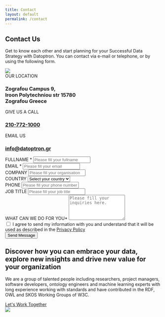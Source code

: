 ```yaml
---
title: Contact
layout: default
permalink: /contact
---
```

<main role="main">
  <!-- main heading-->
  <section class="mainheading">
    <div class="container">
      <!-- wrap-->
      <div class="wrap">
        <h1>Contact <span class="green">Us</span></h1>
        <p>
          Get to know each other and start planning for your Successful Data Strategy
          with Datoptron. You can contact via e-mail or telephone, or by using the following form.
        </p>
      </div>
    </div>
  </section>
  <!-- generic layout-->
  <section class="twocolumns contactus">
    <div class="container">
      <!-- row-->
      <div class="row">
        <!-- left-->
        <div class="col-xl-4 col-lg-4 col-md-4 col-sm-12 left">
          <!-- location-->
          <div class="contact-location">
            <!-- oval-->
            <img class="oval" src="{{ site.baseurl }}/assets/img/ic-oval-6.png">
            <div class="detail">
              <div class="lbl">OUR LOCATION</div>
              <h3>
                 Zografou Campus 9, <br>Iroon Polytechniou str 15780 <br>Zografou Greece
              </h3>
            </div>
            <div class="detail">
              <div class="lbl">GIVE US A CALL </div>
              <h3><a href="tel:+302107721000">210-772-1000</a></h3>
            </div>
            <div class="detail">
              <div class="lbl">EMAIL US </div>
              <h3> <a href="mailto:info@datoptron.gr">info@datoptron.gr</a></h3>
            </div>
          </div>
        </div>
        <!-- right-->
        <div class="col-xl-8 col-lg-8 col-md-8 col-sm-12 right">
          <!-- form-->
          <div class="contact-form form">
            <!-- row-->
            <div class="row">
              <!-- col-->
              <div class="col-xl-6 col-lg-6 col-md-12 col-sm-12 leftform">
                <!-- label-->
                <div class="input">
                  <label class="form-label" for="form-fullname">
                     FULLNAME <span class="mandatory">*</span>
                  </label>
                  <input class="form-control" id="form-fullname" type="text" placeholder="Please fill your fullname">
                </div>
                <!-- label-->
                <div class="input">
                  <label class="form-label" for="form-email">
                     EMAIL <span class="mandatory">*</span>
                  </label>
                  <input class="form-control" id="form-email" type="text" placeholder="Please fill your email">
                </div>
                <!-- label-->
                <div class="input">
                  <label class="form-label" for="form-company">
                     COMPANY <span class="mandatory"></span>
                  </label>
                  <input class="form-control" id="form-company" type="text" placeholder="Please fill your organisation">
                </div>
              </div>
              <!-- col-->
              <div class="col-xl-6 col-lg-6 col-md-12 col-sm-12 rightform">
                <!-- label-->
                <div class="input">
                  <label class="form-label" for="selectCountry">
                     COUNTRY<span class="mandatory"></span>
                  </label>
                  <select class="form-select" id="selectCountry" aria-label="Default select example">
                    <option selected disabled>Select your country</option>
                  </select>
                </div>
                <!-- label-->
                <div class="input">
                  <label class="form-label" for="form-phone">
                     PHONE <span class="mandatory"></span>
                  </label>
                  <input class="form-control" id="form-phone" type="text" placeholder="Please fill your phone number">
                </div>
                <!-- label-->
                <div class="input">
                  <label class="form-label" for="form-phone">
                     JOB TITLE <span class="mandatory"></span>
                  </label>
                  <input class="form-control" id="form-phone" type="text" placeholder="Please fill your job title">
                </div>
              </div>
            </div>
            <!-- row-->
            <div class="row">
              <!-- col-->
              <div class="col-xl-12">
                <!-- label-->
                <div class="input">
                  <label class="form-label" for="form-phone">
                     WHAT CAN WE DO FOR YOU<span class="mandatory">*</span>
                  </label>
                  <textarea class="form-control" rows="5" placeholder="Please fill your inquiries here."></textarea>
                </div>
                <!-- input-->
                <div class="input">
                  <input class="form-check-input" type="checkbox" value="" id="form-privacy">
                  <label class="form-check-label" for="form-privacy">
                    I agree to send my information with you and understand that it will be used
                    as described in the <a href="{{ site.baseurl }}/privacy">Privacy Policy</a>
                  </label>
                </div>
                <!-- input-->
                <div class="input">
                  <button class="btn btn-dark" type="button">Send Message</button>
                </div>
              </div>
            </div>
          </div>
        </div>
      </div>
    </div>
  </section>
  <!-- call to action-->
  <section class="home-calltoaction">
    <div class="container">
      <!-- heading-->
      <div class="text">
        <h2>
          Discover how you can embrace your data, explore <span class="green">new insights</span> and
          drive <span class="green">new value</span> for your organization
        </h2>
        <p>
          We are a group of talented people including researchers, project managers, software developers,
          ontology engineers and machine learning experts with long experience working with standards and
          have contributed in the RDF, OWL and SKOS Working Groups of W3C.
        </p>
        <a href="{{ site.baseurl }}/contact">Let's Work Together</a>
      </div>
      <!-- character-->
      <img class="character" src="{{ site.baseurl }}/assets/img/img-character-3.png">
    </div>
  </section>
</main>

<script src="{{ site.baseurl }}/assets/js/countries.js"></script>
